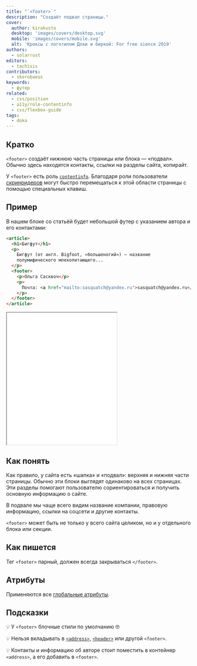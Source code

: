 ```yaml
---
title: "`<footer>`"
description: "Создаёт подвал страницы."
cover:
  author: kirakusto
  desktop: 'images/covers/desktop.svg'
  mobile: 'images/covers/mobile.svg'
  alt: 'Кроксы с логотипом Доки и биркой: For free sience 2019'
authors:
  - solarrust
editors:
  - tachisis
contributors:
  - skorobaeus
keywords:
  - футер
related:
  - css/position
  - a11y/role-contentinfo
  - css/flexbox-guide
tags:
  - doka
---
```


## Кратко

`<footer>` создаёт нижнюю часть страницы или блока — «подвал». Обычно здесь находятся контакты, ссылки на разделы сайта, копирайт.

У `<footer>` есть роль [`contentinfo`](/a11y/role-contentinfo/). Благодаря роли пользователи [скринридеров](/a11y/screenreaders/) могут быстро перемещаться к этой области страницы с помощью специальных клавиш.

## Пример

В нашем блоке со статьёй будет небольшой футер с указанием автора и его контактами:

```html
<article>
  <h1>Бигфут</h1>
  <p>
    Бигфут (от англ. Bigfoot, «большеногий») — название
    полумифического млекопитающего...
  </p>
  <footer>
    <p>Ольга Сасквоч</p>
    <p>
      Почта: <a href="mailto:sasquatch@yandex.ru">sasquatch@yandex.ru</a>.
    </p>
  </footer>
</article>
```

<iframe title="Футер для статьи" src="demos/footer/" height="360"></iframe>

## Как понять

Как правило, у сайта есть «шапка» и «подвал»: верхняя и нижняя части страницы. Обычно эти блоки выглядят одинаково на всех страницах. Эти разделы помогают пользователю сориентироваться и получить основную информацию о сайте.

В подвале мы чаще всего видим название компании, правовую информацию, ссылки на соцсети и другие контакты.

`<footer>` может быть не только у всего сайта целиком, но и у отдельного блока или секции.

## Как пишется

Тег `<footer>` парный, должен всегда закрываться `</footer>`.

## Атрибуты

Применяются все [глобальные атрибуты](/html/global-attrs/).

## Подсказки

💡 У `<footer>` блочные стили по умолчанию 🤓

💡 Нельзя вкладывать в [`<address>`](/html/address/), [`<header>`](/html/header/) или другой `<footer>`.

💡 Контакты и информацию об авторе стоит поместить в контейнер `<address>`, а его добавить в `<footer>`.
